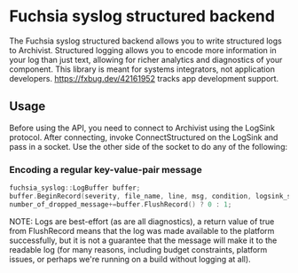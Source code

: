 # Fuchsia syslog structured backend

The Fuchsia syslog structured backend allows you to write structured logs to
Archivist. Structured logging allows you to encode more information in your log
than just text, allowing for richer analytics and diagnostics of your component.
This library is meant for systems integrators, not application developers.
https://fxbug.dev/42161952 tracks app development support.

## Usage

Before using the API, you need to connect to Archivist using the LogSink
protocol. After connecting, invoke ConnectStructured on the LogSink and pass in
a socket. Use the other side of the socket to do any of the following:

### Encoding a regular key-value-pair message

```cpp
fuchsia_syslog::LogBuffer buffer;
buffer.BeginRecord(severity, file_name, line, msg, condition, logsink_socket, number_of_dropped_messages, pid, tid);
number_of_dropped_message+=buffer.FlushRecord() ? 0 : 1;
```

NOTE: Logs are best-effort (as are all diagnostics), a return value of true from
FlushRecord means that the log was made available to the platform successfully,
but it is not a guarantee that the message will make it to the readable log (for
many reasons, including budget constraints, platform issues, or perhaps we're
running on a build without logging at all).

